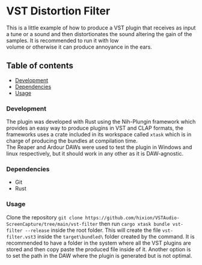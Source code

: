# VST Distortion Filter
  This is a little example of how to produce a VST plugin that receives as input a tune or a sound
  and then distortionates the sound altering the gain of the samples. It is recommended to run it with low    
  volume or otherwise it can produce annoyance in the ears.    


## Table of contents
- [Development](#development)
- [Dependencies](#dependencies)
- [Usage](#usage)

### Development    
  The plugin was developed with Rust using the Nih-Plungin framework which provides an easy way to produce 
  plugins in VST and CLAP formats, the frameworks uses a crate included in its workspace called `xtask` which is in charge of producing the bundles at compilation time.    
  The Reaper and Ardour DAWs were used to test the plugin in Windows and linux respectively, but it should work in any other as it is DAW-agnostic.
  
### Dependencies 

- Git
- Rust

  
### Usage 
  Clone the repository `git clone https://github.com/hixion/VSTAudio-ScreenCapture/tree/main/vst-filter` then run `cargo xtask bundle vst-filter --release` inside the root folder.
  This will create the file `vst-filter.vst3` inside the `target\bundled\` folder created by the command.
  It is recommended to have a folder in the system where all the VST plugins are stored and then copy paste the produced file inside of it.
  Another option is to set the path in the DAW where the plugin is generated but is not optimal. 
 
